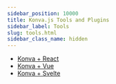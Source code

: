 ```yaml
---
sidebar_position: 10000
title: Konva.js Tools and Plugins
sidebar_label: Tools
slug: tools.html
sidebar_class_name: hidden
---
```


- [Konva + React](https://github.com/konvajs/react-konva/)
- [Konva + Vue](https://github.com/konvajs/vue-konva)
- [Konva + Svelte](https://github.com/konvajs/svelte-konva)
